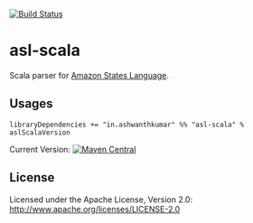 [![Build Status](https://travis-ci.org/ashwanthkumar/asl-scala.svg?branch=master)](https://travis-ci.org/ashwanthkumar/asl-scala)
# asl-scala

Scala parser for [Amazon States Language](https://states-language.net/spec.html).

## Usages
```
libraryDependencies += "in.ashwanthkumar" %% "asl-scala" % aslScalaVersion
```

Current Version: [![Maven Central](https://maven-badges.herokuapp.com/maven-central/in.ashwanthkumar/asl-scala_2.12/badge.svg)](https://maven-badges.herokuapp.com/maven-central/in.ashwanthkumar/asl-scala_2.12)

## License

Licensed under the Apache License, Version 2.0: http://www.apache.org/licenses/LICENSE-2.0


